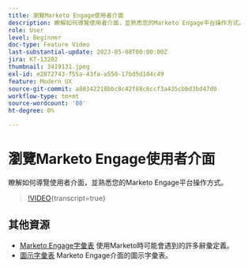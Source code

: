 ```yaml
---
title: 瀏覽Marketo Engage使用者介面
description: 瞭解如何導覽使用者介面，並熟悉您的Marketo Engage平台操作方式。
role: User
level: Beginner
doc-type: Feature Video
last-substantial-update: 2023-05-08T00:00:00Z
jira: KT-13202
thumbnail: 3419131.jpeg
exl-id: e2872743-f55a-43fa-a550-17bd5d104c49
feature: Modern UX
source-git-commit: a80342218bbc8c42f88c6ccf3a435cbbd3bd47d0
workflow-type: tm+mt
source-wordcount: '80'
ht-degree: 0%

---
```


# 瀏覽Marketo Engage使用者介面

瞭解如何導覽使用者介面，並熟悉您的Marketo Engage平台操作方式。

>[!VIDEO](https://video.tv.adobe.com/v/3450437/?learn=on&captions=chi_hant){transcript=true}

## 其他資源

* [Marketo Engage字彙表](https://experienceleague.adobe.com/docs/marketo/using/getting-started-with-marketo/marketo-glossary.html?lang=zh-Hant)
使用Marketo時可能會遇到的許多辭彙定義。
* [圖示字彙表](https://experienceleague.adobe.com/docs/marketo/using/product-docs/marketo-engage-modern-ux/icon-glossary.html?lang=zh-Hant)
Marketo Engage介面的圖示字彙表。

